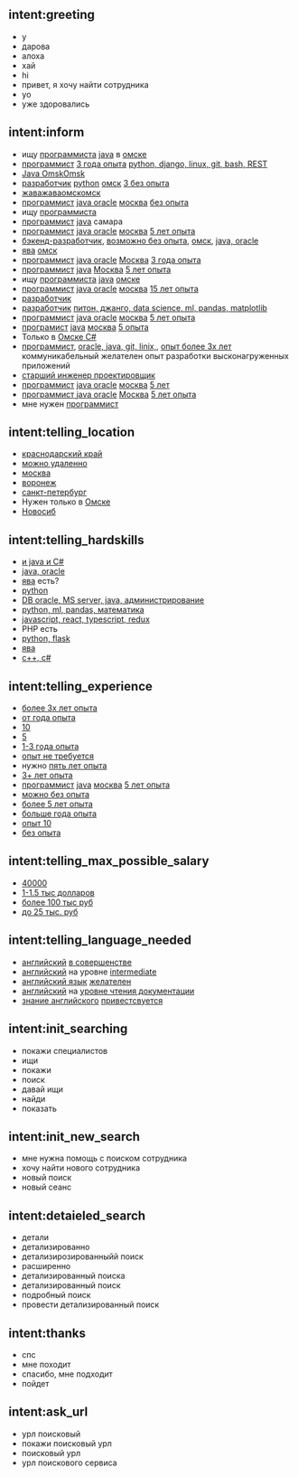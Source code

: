 ## intent:greeting
- y
- дарова
- алоха
- хай
- hi
- привет, я хочу найти сотрудника
- yo
- уже здоровались

## intent:inform
- ищу [программиста](profession) [java](hardskills) в [омске](location)
- [программист](profession) [3 года опыта](experience) [python, django, linux, git, bash, REST](hardskills)
- [Java Omsk](hardskills)[Omsk](location)
- [разработчик](profession) [python](hardskills) [омск](location) [3 без опыта](experience)
- [жава](hardskills)[жаваомск](location)[омск](location)
- [программист](profession) [java oracle](hardskills) [москва](location) [без опыта](experience)
- ищу [программиста](profession)
- [программист](profession) [java](hardskills) самара
- [программист](profession) [java oracle](hardskills) [москва](location) [5 лет опыта](experience)
- [бэкенд-разработчик](profession), [возможно без опыта](experience), [омск](location), [java, oracle](hardskills)
- [ява](hardskills) [омск](location)
- [программист](profession) [java oracle](hardskills) [Москва](location) [3 года опыта](experience)
- [программист](profession) [java](hardskills) [Москва](location) [5 лет опыта](experience)
- ищу [программиста](profession) [java](hardskills) [омске](location)
- [программист](profession) [java oracle](hardskills) [москва](location) [15 лет опыта](experience)
- [разработчик](profession)
- [разработчик](profession) [питон, джанго, data science, ml, pandas, matplotlib](hardskills)
- [программист](profession)  [java oracle](hardskills)  [москва](location) [5 лет опыта](experience)
- [програмист](profession) [java](hardskills) [москва](location) [5  опыта](experience)
- Только в [Омске](location)[ C#](hardskills)
- [программист](profession), [oracle, java, git, linix,](hardskills), [опыт более 3х лет](experience) коммуникабельный желателен опыт разработки высконагруженных приложений
- [старший инженер проектировщик](profession)
- [программист](profession) [java oracle](hardskills) [москва](location)  [5 лет](experience)
- [программист](profession)[ java oracle](hardskills)  [Москва](location) [5 лет опыта](experience)
- мне нужен [программист](profession)

## intent:telling_location
- [краснодарский край](location)
- [можно удаленно](location)
- [москва](location)
- [воронеж](location)
- [санкт-петербург](location)
- Нужен только в [Омске](location)
- [Новосиб](location)

## intent:telling_hardskills
- [и java и C#](hardskills)
- [java, oracle](hardskills)
- [ява](hardskills) есть?
- [python](hardskills)
- [DB oracle, MS server, java, администрирование](hardskills)
- [python, ml, pandas, математика](hardskills)
- [javascript, react, typescript, redux](hardskills)
- PHP есть
- [python, flask](hardskills)
- [ява](hardskills)
- [c++, c# ](hardskills)

## intent:telling_experience
- [более 3х лет опыта](experience)
- [от года опыта](experience)
- [10](experience)
- [5](experience)
- [1-3 года опыта](experience)
- [опыт не требуется](experience)
- нужно [пять лет опыта](hardskills)
- [3+ лет опыта](experience)
- [программист](profession) [java](hardskills) [москва](location) [5 лет  опыта](experience)
- [можно без опыта](experience)
- [более 5 лет опыта](experience)
- [больше года опыта](experience)
- [опыт 10](experience)
- [без опыта](experience)

## intent:telling_max_possible_salary
- [40000](max_salary_for_position)
- [1-1.5 тыс долларов](max_salary_for_position)
- [более 100 тыс руб](max_salary_for_position)
- [до 25 тыс. руб](max_salary_for_position)

## intent:telling_language_needed
- [английский](language) [в совершенстве](language_level)
- [английский](language) на уровне [intermediate](language_level)
- [английский язык](language) [желателен](language_level)
- [английский](language) на [уровне чтения документации](language_level)
- [знание английского](language) [привестсвуется](language_level)

## intent:init_searching
- покажи специалистов
- ищи
- покажи
- поиск
- давай ищи
- найди
- показать

## intent:init_new_search
- мне нужна помощь с поиском сотрудника
- хочу найти нового сотрудника
- новый поиск
- новый сеанс

## intent:detaieled_search
- детали
- детализированно
- детализирозированныйй поиск
- расширенно
- детализированный поиска
- детализированный поиск
- подробный поиск
- провести детализированный поиск

## intent:thanks
- спс
- мне походит
- спасибо, мне подходит
- пойдет

## intent:ask_url
- урл поисковый
- покажи поисковый урл
- поисковый урл
- урл поискового сервиса
